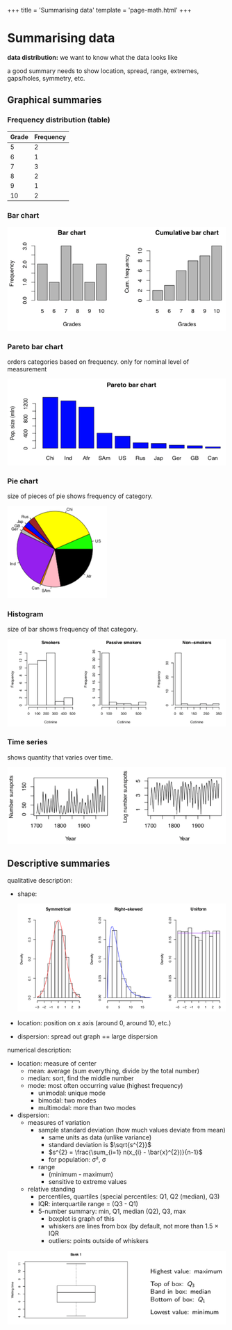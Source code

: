 +++
title = 'Summarising data'
template = 'page-math.html'
+++

# Summarising data

**data distribution:** we want to know what the data looks like

a good summary needs to show location, spread, range, extremes, gaps/holes, symmetry, etc.

## Graphical summaries

### Frequency distribution (table)

| Grade | Frequency |
| --- | --- |
| 5   | 2   |
| 6   | 1   |
| 7   | 3   |
| 8   | 2   |
| 9   | 1   |
| 10  | 2   |

### Bar chart
![](1be3b41077a33b1704f30d44a6e6f2a3.png)

### Pareto bar chart
orders categories based on frequency. only for nominal level of measurement

![](6d7b91f79d3d9d8dfea9b17bc06a0b94.png)

### Pie chart
size of pieces of pie shows frequency of category.

![](c712f8daf000f5fb759e01c0e0cae513.png)

### Histogram
size of bar shows frequency of that category.

![](f30ee8b3f6ad23ca7a4a2967d3200a47.png)

### Time series
shows quantity that varies over time.

![](353a35bb43541880822a45b4aedccc33.png)

## Descriptive summaries
qualitative description:

- shape:

    ![](121a30a0247a9ef2c8d6f222df0e39ba.png)

- location: position on x axis (around 0, around 10, etc.)
- dispersion: spread out graph == large dispersion

numerical description:

- location: measure of center
    - mean: average (sum everything, divide by the total number)
    - median: sort, find the middle number
    - mode: most often occurring value (highest frequency)
        - unimodal: unique mode
        - bimodal: two modes
        - multimodal: more than two modes
- dispersion:
    - measures of variation
        - sample standard deviation (how much values deviate from mean)
            - same units as data (unlike variance)
            - standard deviation is $\sqrt{s^{2}}$
            - $s^{2} = \frac{\sum_{i=1} n(x_{i} - \bar{x}^{2})}{n-1}$
            - for population: σ², σ
        - range
            - (minimum - maximum)
            - sensitive to extreme values
    - relative standing
        - percentiles, quartiles (special percentiles: Q1, Q2 (median), Q3)
        - IQR: interquartile range = (Q3 - Q1)
        - 5-number summary: min, Q1, median (Q2), Q3, max
            - boxplot is graph of this
            - whiskers are lines from box (by default, not more than 1.5 × IQR
            - outliers: points outside of whiskers

![](2622ba4db3e301150ce401c70344ceba.png)
